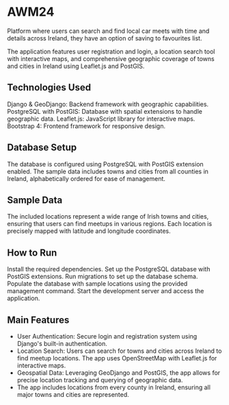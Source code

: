 # AWM24
Platform where users can search and find local car meets with time and details across Ireland, they have an option of saving to favourites list.

The application features user registration and login, a location search tool with interactive maps, and comprehensive geographic coverage of towns and cities in Ireland using Leaflet.js and PostGIS.

## Technologies Used
Django & GeoDjango: Backend framework with geographic capabilities.
PostgreSQL with PostGIS: Database with spatial extensions to handle geographic data.
Leaflet.js: JavaScript library for interactive maps.
Bootstrap 4: Frontend framework for responsive design.

## Database Setup
The database is configured using PostgreSQL with PostGIS extension enabled. The sample data includes towns and cities from all counties in Ireland, alphabetically ordered for ease of management.

## Sample Data
The included locations represent a wide range of Irish towns and cities, ensuring that users can find meetups in various regions. Each location is precisely mapped with latitude and longitude coordinates.

## How to Run
Install the required dependencies.
Set up the PostgreSQL database with PostGIS extensions.
Run migrations to set up the database schema.
Populate the database with sample locations using the provided management command.
Start the development server and access the application.


## Main Features
* User Authentication: Secure login and registration system using Django's built-in authentication.
* Location Search: Users can search for towns and cities across Ireland to find meetup locations. The app uses OpenStreetMap with Leaflet.js for interactive maps.
* Geospatial Data: Leveraging GeoDjango and PostGIS, the app allows for precise location tracking and querying of geographic data.
* The app includes locations from every county in Ireland, ensuring all major towns and cities are represented.
